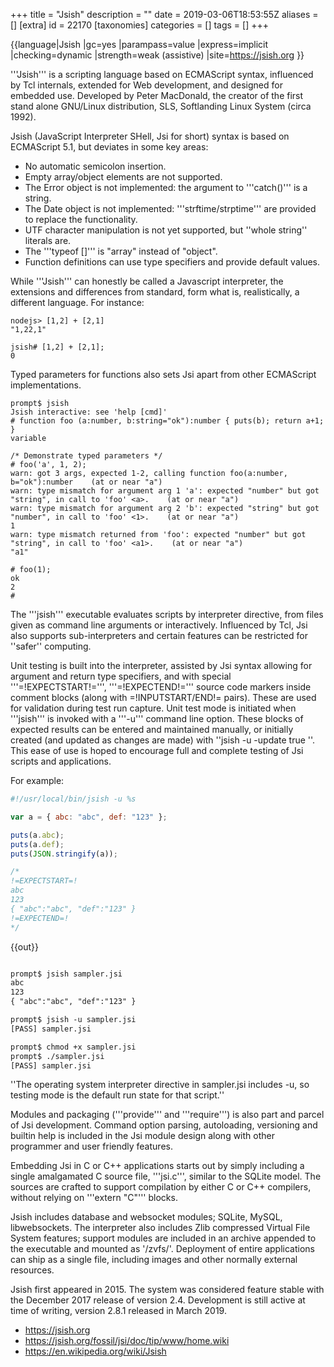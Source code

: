 +++
title = "Jsish"
description = ""
date = 2019-03-06T18:53:55Z
aliases = []
[extra]
id = 22170
[taxonomies]
categories = []
tags = []
+++

{{language|Jsish
|gc=yes
|parampass=value
|express=implicit
|checking=dynamic
|strength=weak (assistive)
|site=https://jsish.org
}}

'''Jsish''' is a scripting language based on ECMAScript syntax, influenced by Tcl internals, extended for Web development, and designed for embedded use. Developed by Peter MacDonald, the creator of the first stand alone GNU/Linux distribution, SLS, Softlanding Linux System (circa 1992).

Jsish (JavaScript Interpreter SHell, Jsi for short) syntax is based on ECMAScript 5.1, but deviates in some key areas:

* No automatic semicolon insertion.
* Empty array/object elements are not supported.
* The Error object is not implemented: the argument to '''catch()''' is a string.
* The Date object is not implemented: '''strftime/strptime''' are provided to replace the functionality.
* UTF character manipulation is not yet supported, but ''whole string'' literals are.
* The '''typeof []''' is "array" instead of "object".
* Function definitions can use type specifiers and provide default values.


While '''Jsish''' can honestly be called a Javascript interpreter, the extensions and differences from standard, form what is, realistically, a different language.  For instance:

    nodejs> [1,2] + [2,1]
    "1,22,1"

    jsish# [1,2] + [2,1];
    0

Typed parameters for functions also sets Jsi apart from other ECMAScript implementations.

    prompt$ jsish
    Jsish interactive: see 'help [cmd]'
    # function foo (a:number, b:string="ok"):number { puts(b); return a+1; }
    variable

    /* Demonstrate typed parameters */
    # foo('a', 1, 2);
    warn: got 3 args, expected 1-2, calling function foo(a:number, b="ok"):number    (at or near "a")
    warn: type mismatch for argument arg 1 'a': expected "number" but got "string", in call to 'foo' <a>.    (at or near "a")
    warn: type mismatch for argument arg 2 'b': expected "string" but got "number", in call to 'foo' <1>.    (at or near "a")
    1
    warn: type mismatch returned from 'foo': expected "number" but got "string", in call to 'foo' <a1>.    (at or near "a")
    "a1"

    # foo(1);
    ok
    2
    #


The '''jsish''' executable evaluates scripts by interpreter directive, from files given as command line arguments or interactively.  Influenced by Tcl, Jsi also supports sub-interpreters and certain features can be restricted for ''safer'' computing.

Unit testing is built into the interpreter, assisted by Jsi syntax allowing for argument and return type specifiers, and with special '''=!EXPECTSTART!=''', '''=!EXPECTEND!=''' source code markers inside comment blocks (along with =!INPUTSTART/END!= pairs). These are used for validation during test run capture. Unit test mode is initiated when '''jsish''' is invoked with a '''-u''' command line option.  These blocks of expected results can be entered and maintained manually, or initially created (and updated as changes are made) with ''jsish -u -update true <scriptname>''. This ease of use is hoped to encourage full and complete testing of Jsi scripts and applications.

For example:


```javascript
#!/usr/local/bin/jsish -u %s

var a = { abc: "abc", def: "123" };

puts(a.abc);
puts(a.def);
puts(JSON.stringify(a));

/*
!=EXPECTSTART=!
abc
123
{ "abc":"abc", "def":"123" }
!=EXPECTEND=!
*/
```


{{out}}

```txt

prompt$ jsish sampler.jsi
abc
123
{ "abc":"abc", "def":"123" }

prompt$ jsish -u sampler.jsi
[PASS] sampler.jsi

prompt$ chmod +x sampler.jsi
prompt$ ./sampler.jsi
[PASS] sampler.jsi
```


''The operating system interpreter directive in sampler.jsi includes -u, so testing mode is the default run state for that script.''

Modules and packaging ('''provide''' and '''require''') is also part and parcel of Jsi development. Command option parsing, autoloading, versioning and builtin help is included in the Jsi module design along with other programmer and user friendly features.

Embedding Jsi in C or C++ applications starts out by simply including a single amalgamated C source file, '''jsi.c''', similar to the SQLite model.  The sources are crafted to support compilation by either C or C++ compilers, without relying on '''extern "C"''' blocks.

Jsish includes database and websocket modules; SQLite, MySQL, libwebsockets. The interpreter also includes Zlib compressed Virtual File System features; support modules are included in an archive appended to the executable and mounted as '/zvfs/'.  Deployment of entire applications can ship as a single file, including images and other normally external resources.

Jsish first appeared in 2015. The system was considered feature stable with the December 2017 release of version 2.4.  Development is still active at time of writing, version 2.8.1 released in March 2019.

* https://jsish.org
* https://jsish.org/fossil/jsi/doc/tip/www/home.wiki
* https://en.wikipedia.org/wiki/Jsish
